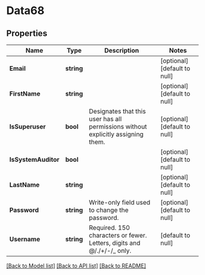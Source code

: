 # Data68

## Properties
Name | Type | Description | Notes
------------ | ------------- | ------------- | -------------
**Email** | **string** |  | [optional] [default to null]
**FirstName** | **string** |  | [optional] [default to null]
**IsSuperuser** | **bool** | Designates that this user has all permissions without explicitly assigning them. | [optional] [default to null]
**IsSystemAuditor** | **bool** |  | [optional] [default to null]
**LastName** | **string** |  | [optional] [default to null]
**Password** | **string** | Write-only field used to change the password. | [optional] [default to null]
**Username** | **string** | Required. 150 characters or fewer. Letters, digits and @/./+/-/_ only. | [default to null]

[[Back to Model list]](../README.md#documentation-for-models) [[Back to API list]](../README.md#documentation-for-api-endpoints) [[Back to README]](../README.md)


